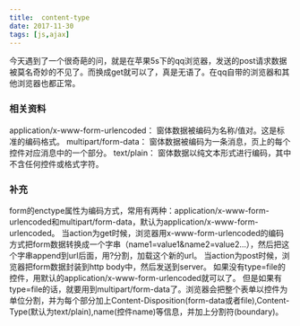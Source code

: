 ```yaml
---
title:  content-type
date: 2017-11-30 
tags: [js,ajax]
---
```

今天遇到了一个很奇葩的问，就是在苹果5s下的qq浏览器，发送的post请求数据被莫名奇妙的不见了。而换成get就可以了，真是无语了。在qq自带的浏览器和其他浏览器也都正常。
<!--more-->

### 相关资料
application/x-www-form-urlencoded： 窗体数据被编码为名称/值对。这是标准的编码格式。 multipart/form-data： 窗体数据被编码为一条消息，页上的每个控件对应消息中的一个部分。 text/plain： 窗体数据以纯文本形式进行编码，其中不含任何控件或格式字符。
### 补充
form的enctype属性为编码方式，常用有两种：application/x-www-form-urlencoded和multipart/form-data，默认为application/x-www-form-urlencoded。 当action为get时候，浏览器用x-www-form-urlencoded的编码方式把form数据转换成一个字串（name1=value1&name2=value2...），然后把这个字串append到url后面，用?分割，加载这个新的url。 当action为post时候，浏览器把form数据封装到http body中，然后发送到server。 如果没有type=file的控件，用默认的application/x-www-form-urlencoded就可以了。 但是如果有type=file的话，就要用到multipart/form-data了。浏览器会把整个表单以控件为单位分割，并为每个部分加上Content-Disposition(form-data或者file),Content-Type(默认为text/plain),name(控件name)等信息，并加上分割符(boundary)。
